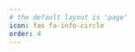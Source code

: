 ```yaml
---
# the default layout is 'page'
icon: fas fa-info-circle
order: 4
---
```


<!--
> Add Markdown syntax content to file `_tabs/about.md`{: .filepath } and it will show up on this page.
{: .prompt-tip }
 -->